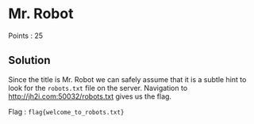 # Mr. Robot

Points : 25

## Solution

Since the title is Mr. Robot we can safely assume that it is a subtle hint to look for the `robots.txt` file on the server. Navigation to <http://jh2i.com:50032/robots.txt> gives us the flag.

Flag : `flag{welcome_to_robots.txt}`
